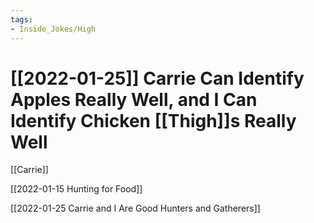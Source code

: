 ```yaml
---
tags:
- Inside_Jokes/High
---
```


# [[2022-01-25]] Carrie Can Identify Apples Really Well, and I Can Identify Chicken [[Thigh]]s Really Well



[[Carrie]]

[[2022-01-15 Hunting for Food]]

[[2022-01-25 Carrie and I Are Good Hunters and Gatherers]]